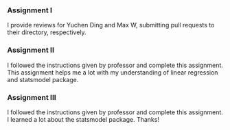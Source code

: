 ### Assignment I

I provide reviews for Yuchen Ding and Max W, submitting pull requests to their directory, respectively.

### Assignment II

I followed the instructions given by professor and complete this assignment. This assignment helps me a lot with my 
understanding of linear regression and statsmodel package.

### Assignment III

I followed the instructions given by professor and complete this assignment. I learned a lot about the statsmodel package. Thanks!
